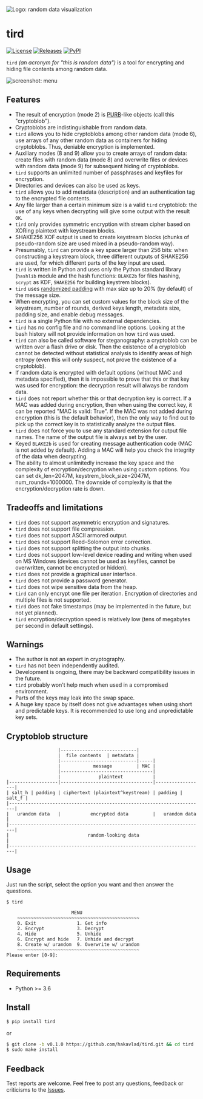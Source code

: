 ![Logo: random data visualization](https://i.imgur.com/kZc0el8.png)

# tird

[![License](https://img.shields.io/badge/License-CC0-blue)](https://github.com/hakavlad/tird/blob/main/LICENSE)
[![Releases](https://img.shields.io/github/v/release/hakavlad/tird)](https://github.com/hakavlad/tird/releases)
[![PyPI](https://img.shields.io/pypi/v/tird?color=blue&label=PyPI)](https://pypi.org/project/tird/)

`tird` *(an acronym for "this is random data")* is a tool for encrypting and hiding file contents among random data.

![screenshot: menu](https://i.imgur.com/HmwR7vV.png)

## Features

- The result of encryption (mode 2) is [PURB](https://en.wikipedia.org/wiki/PURB_(cryptography))-like objects (call this "cryptoblob").
- Cryptoblobs are indistinguishable from random data.
- `tird` allows you to hide cryptoblobs among other random data (mode 6), use arrays of any other random data as containers for hiding cryptoblobs. Thus, deniable encryption is implemented.
- Auxiliary modes (8 and 9) allow you to create arrays of random data: create files with random data (mode 8) and overwrite files or devices with random data (mode 9) for subsequent hiding of cryptoblobs.
- `tird` supports an unlimited number of passphrases and keyfiles for encryption.
- Directories and devices can also be used as keys.
- `tird` allows you to add metadata (description) and an authentication tag to the encrypted file contents.
- Any file larger than a certain minimum size is a valid `tird` cryptoblob: the use of any keys when decrypting will give some output with the result `OK`.
- `tird` only provides symmetric encryption with stream cipher based on XORing plaintext with keystream blocks.
- SHAKE256 XOF output is used to create keystream blocks (chunks of pseudo-random size are used mixed in a pseudo-random way).
- Presumably, `tird` can provide a key space larger than 256 bits: when constructing a keystream block, three different outputs of SHAKE256 are used, for which different parts of the key input are used.
- `tird` is written in Python and uses only the Python standard library (`hashlib` module and the hash functions: `BLAKE2b` for files hashing, `scrypt` as KDF, `SHAKE256` for building keystrem blocks).
- `tird` uses [randomized padding](https://en.wikipedia.org/wiki/Padding_(cryptography)#Randomized_padding) with max size up to 20% (by default) of the message size.
- When encrypting, you can set custom values for the block size of the keystream, number of rounds, derived keys length, metadata size, padding size, and enable debug messages.
- `tird` is a single Python file with no external dependencies.
- `tird` has no config file and no command line options. Looking at the bash history will not provide information on how `tird` was used.
- `tird` can also be called software for steganography: a cryptoblob can be written over a flash drive or disk. Then the existence of a cryptoblob cannot be detected without statistical analysis to identify areas of high entropy (even this will only suspect, not prove the existence of a cryptoblob).
- If random data is encrypted with default options (without MAC and metadata specified), then it is impossible to prove that this or that key was used for encryption: the decryption result will always be random data.
- `tird` does not report whether this or that decryption key is correct. If a MAC was added during encryption, then when using the correct key, it can be reported "MAC is valid: True". If the MAC was not added during encryption (this is the default behavior), then the only way to find out to pick up the correct key is to statistically analyze the output files.
- `tird` does not force you to use any standard extension for output file names. The name of the output file is always set by the user.
- Keyed `BLAKE2b` is used for creating message authentication code (MAC is not added by default). Adding a MAC will help you check the integrity of the data when decrypting.
- The ability to almost unlimitedly increase the key space and the complexity of encryption/decryption when using custom options. You can set dk_len=2047M, keystrem_block_size=2047M, num_rounds=1000000. The downside of complexity is that the encryption/decryption rate is down.

## Tradeoffs and limitations

- `tird` does not support asymmetric encryption and signatures.
- `tird` does not support file compression.
- `tird` does not support ASCII armored output.
- `tird` does not support Reed–Solomon error correction.
- `tird` does not support splitting the output into chunks.
- `tird` does not support low-level device reading and writing when used on MS Windows (devices cannot be used as keyfiles, cannot be overwritten, cannot be encrypted or hidden).
- `tird` does not provide a graphical user interface.
- `tird` does not provide a password generator.
- `tird` does not wipe sensitive data from the heap.
- `tird` can only encrypt one file per iteration. Encryption of directories and multiple files is not supported.
- `tird` does not fake timestamps (may be implemented in the future, but not yet planned).
- `tird` encryption/decryption speed is relatively low (tens of megabytes per second in default settings).

## Warnings

- The author is not an expert in cryptography.
- `tird` has not been independently audited.
- Development is ongoing, there may be backward compatibility issues in the future.
- `tird` probably won't help much when used in a compromised environment.
- Parts of the keys may leak into the swap space.
- A huge key space by itself does not give advantages when using short and predictable keys. It is recommended to use long and unpredictable key sets.

## Cryptoblob structure
```
                   |----------------------------|
                   |  file contents  | metadata |
                   |----------------------------|-----|
                   |            message         | MAC |
                   |----------------------------------|
                   |              plaintext           |
|------------------|----------------------------------|------------------|
| salt_h | padding | ciphertext (plaintext^keystream) | padding | salt_f |
|------------------------------------------------------------------------|
|   urandom data   |           encrypted data         |   urandom data   |
|------------------------------------------------------------------------|
|                             random-looking data                        |
|------------------------------------------------------------------------|
```

## Usage

Just run the script, select the option you want and then answer the questions.
```
$ tird

                        MENU
    ~~~~~~~~~~~~~~~~~~~~~~~~~~~~~~~~~~~~~~~~~~~~~
    0. Exit               1. Get info
    2. Encrypt            3. Decrypt
    4. Hide               5. Unhide
    6. Encrypt and hide   7. Unhide and decrypt
    8. Create w/ urandom  9. Overwrite w/ urandom
    ~~~~~~~~~~~~~~~~~~~~~~~~~~~~~~~~~~~~~~~~~~~~~
Please enter [0-9]:
```

## Requirements

- Python >= 3.6

## Install

```bash
$ pip install tird
```
or
```bash
$ git clone -b v0.1.0 https://github.com/hakavlad/tird.git && cd tird
$ sudo make install
```

## Feedback

Test reports are welcome. Feel free to post any questions, feedback or criticisms to the [Issues](https://github.com/hakavlad/tird/issues).
